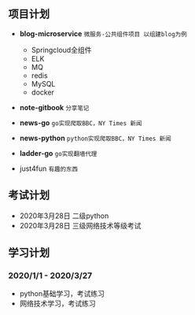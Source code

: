 ## 项目计划

* **blog-microservice** `微服务-公共组件项目 以组建blog为例`
  * Springcloud全组件
  * ELK
  * MQ
  * redis
  * MySQL
  * docker
  

* **note-gitbook** `分享笔记`

* **news-go**  `go实现爬取BBC，NY Times 新闻`

* **news-python**  `python实现爬取BBC，NY Times 新闻`

* **ladder-go** `go实现翻墙代理`

* just4fun   `有趣的东西`

## 考试计划
 
 * 2020年3月28日 二级python
 * 2020年3月28日 三级网络技术等级考试
 
## 学习计划
 ### 2020/1/1 - 2020/3/27
 * python基础学习，考试练习
 * 网络技术学习，考试练习
 
 
